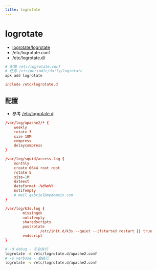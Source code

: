 ```yaml
---
title: logrotate
---
```


# logrotate

- [logrotate/logrotate](https://github.com/logrotate/logrotate)
- /etc/logrotate.conf
- /etc/logrotate.d/

```bash
# 配置 /etc/logrotate.conf
# 任务 /etc/periodic/daily/logrotate
apk add logrotate
```

```ini title="logrotate.conf"
include /etc/logrotate.d
```

## 配置

- 参考 [/etc/logrotate.d](https://pkgs.alpinelinux.org/contents?file=&path=%2Fetc%2Flogrotate.d&name=&branch=edge&arch=x86_64)

```conf
/var/log/apache2/* {
    weekly
    rotate 3
    size 10M
    compress
    delaycompress
}

/var/log/squid/access.log {
    monthly
    create 0644 root root
    rotate 5
    size=1M
    dateext
    dateformat -%d%m%Y
    notifempty
    # mail gabriel@mydomain.com
}

/var/log/k3s.log {
        missingok
        notifempty
        sharedscripts
        postrotate
                /etc/init.d/k3s --quiet --ifstarted restart || true
        endscript
}
```

```bash
# -d debug - 不会执行
logrotate -d /etc/logrotate.d/apache2.conf
# -v verbose - 会执行
logrotate -v /etc/logrotate.d/apache2.conf
```
